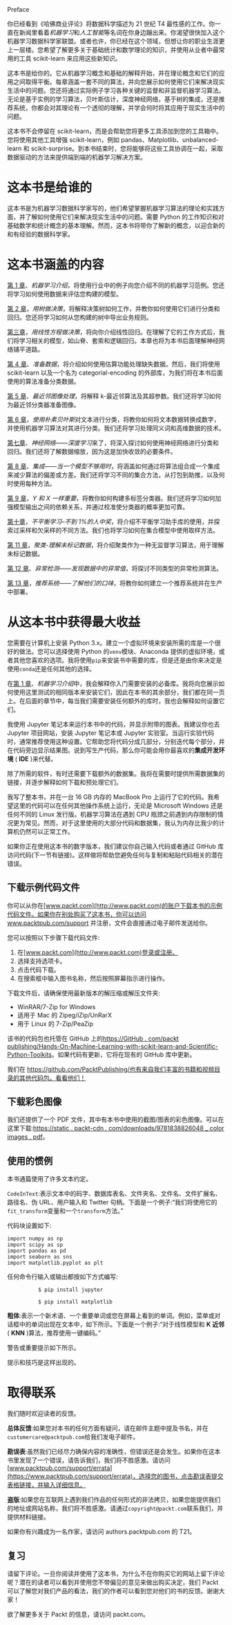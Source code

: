 <title>Preface</title>  Preface

你已经看到《哈佛商业评论》将数据科学描述为 21 世纪 T4 最性感的工作。你一直在新闻里看着*机器学习*和*人工智能*等名词在你身边蹦出来。你渴望很快加入这个机器学习数据科学家联盟。或者也许，你已经在这个领域，但想让你的职业生涯更上一层楼。您希望了解更多关于基础统计和数学理论的知识，并使用从业者中最常用的工具 scikit-learn 来应用这些新知识。

这本书是给你的。它从机器学习概念和基础的解释开始，并在理论概念和它们的应用之间取得平衡。每章涵盖一套不同的算法，并向您展示如何使用它们来解决现实生活中的问题。您还将通过实际例子学习各种关键的监督和非监督机器学习算法。无论是基于实例的学习算法，贝叶斯估计，深度神经网络，基于树的集成，还是推荐系统，你都会对其理论有一个透彻的理解，并学会何时将其应用于现实生活中的问题。

这本书不会停留在 scikit-learn，而是会帮助您将更多工具添加到您的工具箱中。您将使用其他工具增强 scikit-learn，例如 pandas、Matplotlib、unbalanced-learn 和 scikit-surprise。到本书结束时，您将能够将这些工具协调在一起，采取数据驱动的方法来提供端到端的机器学习解决方案。

# 这本书是给谁的

这本书是为机器学习数据科学家写的，他们希望掌握机器学习算法的理论和实践方面，并了解如何使用它们来解决现实生活中的问题。需要 Python 的工作知识和对基础数学和统计概念的基本理解。然而，这本书将带你了解新的概念，以迎合新的和有经验的数据科学家。

# 这本书涵盖的内容

[第 1 章](5374cf8f-21e3-42d9-b92c-4c02ca593552.xhtml)、*机器学习介绍*，将使用行业中的例子向您介绍不同的机器学习范例。您还将学习如何使用数据来评估您构建的模型。

[第 2 章](66742a94-deba-4899-9f6b-1c17d0f6bf7e.xhtml)，*用树做决策*，将解释决策树如何工作，并教你如何使用它们进行分类和回归。您还将学习如何从您构建的树中导出业务规则。

[第三章](f5590b35-517b-42bb-821f-66d4fdc8059a.xhtml)，*用线性方程做决策*，将向你介绍线性回归。在理解了它的工作方式后，我们将学习相关的模型，如山脊、套索和逻辑回归。本章也将为本书后面理解神经网络铺平道路。

[第 4 章](f97d5d65-e61e-4f65-9b83-1ac4d6a54a77.xhtml)、*准备数据*，将介绍如何使用估算功能处理缺失数据。然后，我们将使用 scikit-learn 以及一个名为 categorial-encoding 的外部库，为我们将在本书后面使用的算法准备分类数据。

[第 5 章](b95b628d-5913-477e-8897-989ce2afb974.xhtml)、*最近邻图像处理*，将解释 k-最近邻算法及其超参数。我们还将学习如何为最近邻分类器准备图像。

[第 6 章](0bad86d8-cebe-4da0-a28e-611d9d7b0a65.xhtml)，*使用朴素贝叶斯*对文本进行分类，将教你如何将文本数据转换成数字，并使用机器学习算法对其进行分类。我们还将学习处理同义词和高维数据的技术。

[第七章](#)、*神经网络——深度学习*来了，将深入探讨如何使用神经网络进行分类和回归。我们还将了解数据缩放，因为这是加快收敛的必要条件。

[第 8 章](#)、*集成——当一个模型不够用时*，将涵盖如何通过将算法组合成一个集成来减少算法的偏差或方差。我们还将学习不同的集合方法，从打包到助推，以及何时使用每种方法。

[第 9 章](#)，*Y 和 X 一样重要*，将教你如何构建多标签分类器。我们还将学习如何加强模型输出之间的依赖关系，并通过校准使分类器的概率更加可靠。

[第十章](#)，*不平衡学习*–*不到 1%的人中奖*，将介绍不平衡学习助手库的使用，并探索过采样和欠采样的不同方法。我们也将学习如何在集合模型中使用取样方法。

[第 11 章](#)，*聚类-理解未标记数据*，将介绍聚类作为一种无监督学习算法，用于理解未标记数据。

[第 12 章](#)、*异常检测——发现数据中的异常值*，将探讨不同类型的异常检测算法。

[第 13 章](#)，*推荐系统——了解他们的口味*，将教你如何建立一个推荐系统并在生产中部署。

# 从这本书中获得最大收益

您需要在计算机上安装 Python 3.x。建立一个虚拟环境来安装所需的库是一个很好的做法。您可以选择使用 Python 的`venv`模块、Anaconda 提供的虚拟环境，或者其他您喜欢的选项。我将使用`pip`来安装书中需要的库，但是还是由你来决定是使用`conda`还是任何其他的选择。

在[第 1 章](5374cf8f-21e3-42d9-b92c-4c02ca593552.xhtml)、*机器学习介绍*中，我会解释你入门需要安装的必备库。我将向您展示如何使用这里测试的相同版本来安装它们，因此在本书的其余部分，我们都在同一页上。在后面的章节中，每当我们需要安装任何额外的库时，我也会解释如何设置它们。

我使用 Jupyter 笔记本来运行本书中的代码，并显示附带的图表。我建议你也去 Jupyter 项目网站，安装 Jupyter 笔记本或 Jupyter 实验室。当运行实验代码时，通常推荐使用这种设置。它帮助您将代码分成几部分，分别迭代每个部分，并在代码旁边显示结果图。说到写生产代码，那么你可能会用你最喜欢的**集成开发环境** ( **IDE** )来代替。

除了所需的软件，有时还需要下载额外的数据集。我将在需要时提供所需数据集的链接，并逐步解释如何下载和预处理它们。

我写了整本书，并在一台 16 GB 内存的 MacBook Pro 上运行了它的代码。我希望这里的代码可以在任何其他操作系统上运行，无论是 Microsoft Windows 还是任何不同的 Linux 发行版。机器学习算法在遇到 CPU 瓶颈之前遇到内存限制的情况更为常见。然而，对于这里使用的大部分代码和数据集，我认为内存比我少的计算机仍然可以正常工作。

如果你正在使用这本书的数字版本，我们建议你自己输入代码或者通过 GitHub 库访问代码(下一节有链接)。这样做将帮助您避免任何与复制和粘贴代码相关的潜在错误。

## 下载示例代码文件

你可以从你在[www.packt.com](http://www.packt.com)的账户下载本书的示例代码文件。如果你在别处购买了这本书，你可以访问 www.packtpub.com/support 并注册，文件会直接通过电子邮件发送给你。

您可以按照以下步骤下载代码文件:

1.  在[www.packt.com](http://www.packt.com)登录或注册。
2.  选择支持选项卡。
3.  点击代码下载。
4.  在搜索框中输入图书名称，然后按照屏幕指示进行操作。

下载文件后，请确保使用最新版本的解压缩或解压文件夹:

*   WinRAR/7-Zip for Windows
*   适用于 Mac 的 Zipeg/iZip/UnRarX
*   用于 Linux 的 7-Zip/PeaZip

该书的代码包也托管在 GitHub 上的[https://GitHub . com/packt publishing/Hands-On-Machine-Learning-with-scikit-learn-and-Scientific-Python-Toolkits](https://github.com/PacktPublishing/Hands-On-Machine-Learning-with-scikit-learn-and-Scientific-Python-Toolkits)。如果代码有更新，它将在现有的 GitHub 库中更新。

我们在 https://github.com/PacktPublishing/也有来自我们丰富的书籍和视频目录的其他代码包。看看他们！

## 下载彩色图像

我们还提供了一个 PDF 文件，其中有本书中使用的截图/图表的彩色图像。可以在这里下载:[https://static . packt-cdn . com/downloads/9781838826048 _ color images . pdf](https://static.packt-cdn.com/downloads/9781838826048_ColorImages.pdf)。

## 使用的惯例

本书通篇使用了许多文本约定。

`CodeInText`:表示文本中的码字、数据库表名、文件夹名、文件名、文件扩展名、路径名、伪 URL、用户输入和 Twitter 句柄。下面是一个例子:“我们将使用它的`fit_transform`变量和一个`transform`方法。”

代码块设置如下:

```
import numpy as np
import scipy as sp
import pandas as pd
import seaborn as sns
import matplotlib.pyplot as plt
```

任何命令行输入或输出都按如下方式编写:

```
          $ pip install jupyter

          $ pip install matplotlib

```

**粗体**:表示一个新术语、一个重要单词或您在屏幕上看到的单词。例如，菜单或对话框中的单词出现在文本中，如下所示。下面是一个例子:“对于线性模型和 **K 近邻** ( **KNN** )算法，推荐使用一键编码。”

警告或重要提示如下所示。

提示和技巧是这样出现的。

# 取得联系

我们随时欢迎读者的反馈。

**总体反馈**:如果您对本书的任何方面有疑问，请在邮件主题中提及书名，并在`customercare@packtpub.com`给我们发电子邮件。

**勘误表**:虽然我们已经尽力确保内容的准确性，但错误还是会发生。如果你在这本书里发现了一个错误，请告诉我们，我们将不胜感激。请访问[www.packtpub.com/support/errata](https://www.packtpub.com/support/errata)，选择您的图书，点击勘误表提交表格链接，并输入详细信息。

**盗版**:如果您在互联网上遇到我们作品的任何形式的非法拷贝，如果您能提供我们的地址或网站名称，我们将不胜感激。请通过`copyright@packt.com`联系我们，并提供材料链接。

如果你有兴趣成为一名作家，请访问 authors.packtpub.com 的 T21。

## 复习

请留下评论。一旦你阅读并使用了这本书，为什么不在你购买它的网站上留下评论呢？潜在的读者可以看到并使用您不带偏见的意见来做出购买决定，我们 Packt 可以了解您对我们产品的看法，我们的作者可以看到您对他们的书的反馈。谢谢大家！

欲了解更多关于 Packt 的信息，请访问 packt.com。